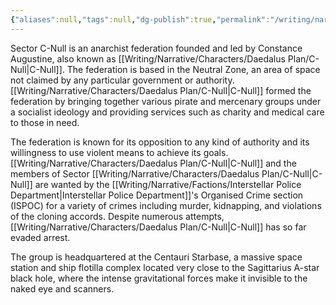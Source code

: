 ```yaml
---
{"aliases":null,"tags":null,"dg-publish":true,"permalink":"/writing/narrative/factions/sector-c-null/","dgPassFrontmatter":true}
---
```


Sector C-Null is an anarchist federation founded and led by Constance Augustine, also known as [[Writing/Narrative/Characters/Daedalus Plan/C-Null\|C-Null]]. The federation is based in the Neutral Zone, an area of space not claimed by any particular government or authority. [[Writing/Narrative/Characters/Daedalus Plan/C-Null\|C-Null]] formed the federation by bringing together various pirate and mercenary groups under a socialist ideology and providing services such as charity and medical care to those in need. 

The federation is known for its opposition to any kind of authority and its willingness to use violent means to achieve its goals. [[Writing/Narrative/Characters/Daedalus Plan/C-Null\|C-Null]] and the members of Sector [[Writing/Narrative/Characters/Daedalus Plan/C-Null\|C-Null]] are wanted by the [[Writing/Narrative/Factions/Interstellar Police Department\|Interstellar Police Department]]'s Organised Crime section (ISPOC) for a variety of crimes including murder, kidnapping, and violations of the cloning accords. Despite numerous attempts, [[Writing/Narrative/Characters/Daedalus Plan/C-Null\|C-Null]] has so far evaded arrest.

The group is headquartered at the Centauri Starbase, a massive space station and ship flotilla complex located very close to the Sagittarius A-star black hole, where the intense gravitational forces make it invisible to the naked eye and scanners.